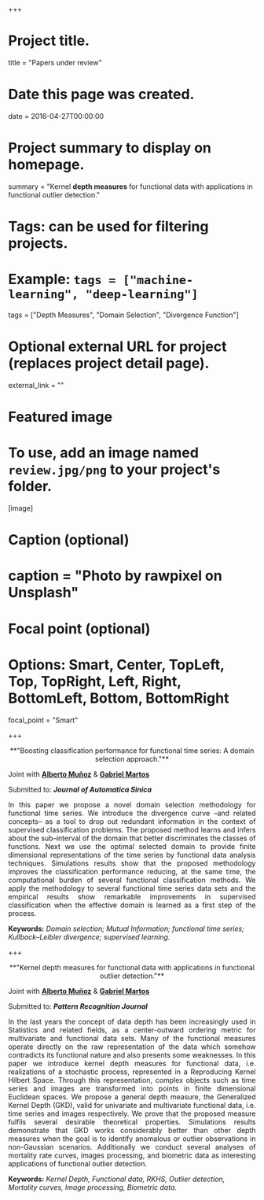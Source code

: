 +++
# Project title.
title = "Papers under review"

# Date this page was created.
date = 2016-04-27T00:00:00

# Project summary to display on homepage.
summary = "Kernel **depth measures** for functional data with applications in functional outlier detection."

# Tags: can be used for filtering projects.
# Example: `tags = ["machine-learning", "deep-learning"]`
tags = ["Depth Measures", "Domain Selection", "Divergence Function"]

# Optional external URL for project (replaces project detail page).
external_link = ""

# Featured image
# To use, add an image named `review.jpg/png` to your project's folder. 
[image]
  # Caption (optional)
#  caption = "Photo by rawpixel on Unsplash"
  
  # Focal point (optional)
  # Options: Smart, Center, TopLeft, Top, TopRight, Left, Right, BottomLeft, Bottom, BottomRight
  focal_point = "Smart"

+++
<center>**"Boosting classification performance for functional time series: A domain selection approach."**</center>

Joint with [**Alberto Muñoz**](https://www.researchgate.net/profile/Alberto_Munoz9) & [**Gabriel Martos**](https://www.utdt.edu/ver_contenido.php?id_contenido=16862&id_item_menu=27721)

Submitted to: **_Journal of Automatica Sinica_**

<DIV align="justify">
In this paper we propose a novel domain selection methodology for functional time series. We introduce the divergence curve –and related concepts– as a tool to drop out redundant information in the context of supervised classification problems. The proposed method learns and infers about the sub–interval of the domain that better discriminates the classes of functions. Next we use the optimal selected domain to provide finite dimensional representations of the time series by functional
data analysis techniques. Simulations results show that the proposed methodology improves the classification performance
reducing, at the same time, the computational burden of several functional classification methods. We apply the methodology to several functional time series data sets and the empirical results show remarkable improvements in supervised classification when the effective domain is learned as a first step of the process.
</DIV>

**Keywords:** *Domain selection; Mutual Information; functional time series; Kullback–Leibler divergence; supervised learning.*

+++

<center>**"Kernel depth measures for functional data with applications in functional outlier detection."**</center>

Joint with [**Alberto Muñoz**](https://www.researchgate.net/profile/Alberto_Munoz9) & [**Gabriel Martos**](https://www.utdt.edu/ver_contenido.php?id_contenido=16862&id_item_menu=27721)

Submitted to: **_Pattern Recognition Journal_**

<DIV align="justify">
In the last years the concept of data depth has been increasingly used in Statistics and related fields, as a center-outward ordering metric for multivariate and functional data sets. Many of the functional measures operate directly on the raw representation of the data which somehow contradicts its functional nature and also presents some weaknesses. In this paper we introduce kernel depth measures for functional data, i.e. realizations of a stochastic process, represented in a Reproducing Kernel Hilbert Space. Through this representation, complex objects such as time series and images are transformed into points in finite dimensional Euclidean spaces. We propose a general depth measure, the Generalized Kernel Depth (GKD), valid for univariate and multivariate functional data, i.e. time series and images respectively. We prove that the proposed measure fulfils several desirable theoretical properties. Simulations results demonstrate that GKD works considerably better than other depth measures when the goal is to identify anomalous or outlier observations in non-Gaussian scenarios. Additionally we conduct several analyses of mortality rate curves, images processing, and biometric data as interesting applications of functional outlier detection. 
</DIV>

**Keywords:** *Kernel Depth, Functional data, RKHS, Outlier detection, Mortality curves, Image
processing, Biometric data.*

